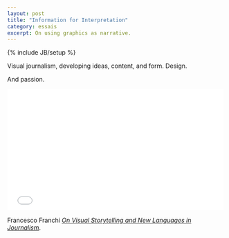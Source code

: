 ```yaml
---
layout: post
title: "Information for Interpretation"
category: essais
excerpt: On using graphics as narrative.  
---
```

{% include JB/setup %}

Visual journalism, developing ideas, content, and form. Design.  

And passion.  

<iframe src="//player.vimeo.com/video/35951116" width="500" height="281" frameborder="0"> </iframe> 

Francesco Franchi [_On Visual Storytelling and New Languages in Journalism_](http://vimeo.com/35951116).  

<a href="https://plus.google.com/+VincentBarr0?rel=author"></a>